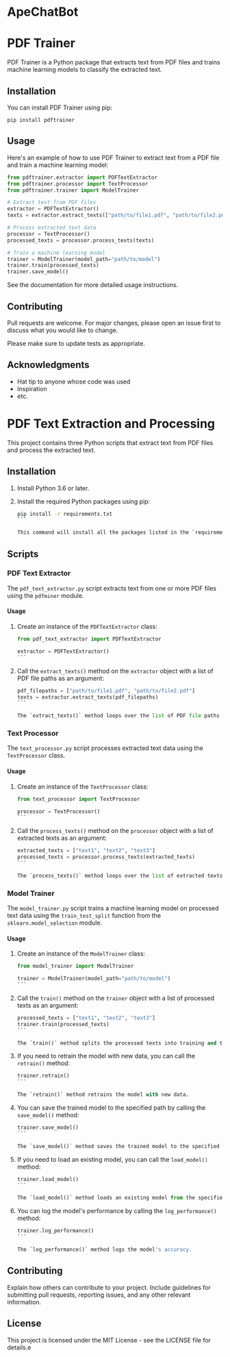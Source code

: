 # ApeChatBot


# PDF Trainer

PDF Trainer is a Python package that extracts text from PDF files and trains machine learning models to classify the extracted text.

## Installation

You can install PDF Trainer using pip:

```
pip install pdftrainer
```

## Usage

Here's an example of how to use PDF Trainer to extract text from a PDF file and train a machine learning model:

```python
from pdftrainer.extractor import PDFTextExtractor
from pdftrainer.processor import TextProcessor
from pdftrainer.trainer import ModelTrainer

# Extract text from PDF files
extractor = PDFTextExtractor()
texts = extractor.extract_texts(["path/to/file1.pdf", "path/to/file2.pdf"])

# Process extracted text data
processor = TextProcessor()
processed_texts = processor.process_texts(texts)

# Train a machine learning model
trainer = ModelTrainer(model_path="path/to/model")
trainer.train(processed_texts)
trainer.save_model()
```

See the documentation for more detailed usage instructions.

## Contributing

Pull requests are welcome. For major changes, please open an issue first to discuss what you would like to change.

Please make sure to update tests as appropriate.

## Acknowledgments

- Hat tip to anyone whose code was used
- Inspiration
- etc.

# PDF Text Extraction and Processing

This project contains three Python scripts that extract text from PDF files and process the extracted text.

## Installation

1. Install Python 3.6 or later.

2. Install the required Python packages using pip:

   ``````bash
   pip install -r requirements.txt
   ```

   This command will install all the packages listed in the `requirements.txt` file.

## Scripts

### PDF Text Extractor

The `pdf_text_extractor.py` script extracts text from one or more PDF files using the `pdfminer` module.

#### Usage

1. Create an instance of the `PDFTextExtractor` class:

   ````python
   from pdf_text_extractor import PDFTextExtractor

   extractor = PDFTextExtractor()
   ```

2. Call the `extract_texts()` method on the `extractor` object with a list of PDF file paths as an argument:

   ````python
   pdf_filepaths = ["path/to/file1.pdf", "path/to/file2.pdf"]
   texts = extractor.extract_texts(pdf_filepaths)
   ```

   The `extract_texts()` method loops over the list of PDF file paths and attempts to extract text from each file using the `_extract_text()` method. If an error occurs while reading a file, a warning is logged and the method moves on to the next file. The extracted texts are stored in a list and returned by the method.

### Text Processor

The `text_processor.py` script processes extracted text data using the `TextProcessor` class.

#### Usage

1. Create an instance of the `TextProcessor` class:

   ````python
   from text_processor import TextProcessor

   processor = TextProcessor()
   ```

2. Call the `process_texts()` method on the `processor` object with a list of extracted texts as an argument:

   ````python
   extracted_texts = ["text1", "text2", "text3"]
   processed_texts = processor.process_texts(extracted_texts)
   ```

   The `process_texts()` method loops over the list of extracted texts and processes each text using the `process_text()` method. If an error occurs while processing a text, the method moves on to the next text. The processed texts are stored in a list and returned by the method.

### Model Trainer

The `model_trainer.py` script trains a machine learning model on processed text data using the `train_test_split` function from the `sklearn.model_selection` module.

#### Usage

1. Create an instance of the `ModelTrainer` class:

   ````python
   from model_trainer import ModelTrainer

   trainer = ModelTrainer(model_path="path/to/model")
   ```

2. Call the `train()` method on the `trainer` object with a list of processed texts as an argument:

   ````python
   processed_texts = ["text1", "text2", "text3"]
   trainer.train(processed_texts)
   ```

   The `train()` method splits the processed texts into training and testing sets using the `train_test_split` function. It then builds word vectors, builds a model, and trains the model on the training set.

3. If you need to retrain the model with new data, you can call the `retrain()` method:

   ````python
   trainer.retrain()
   ```

   The `retrain()` method retrains the model with new data.

4. You can save the trained model to the specified path by calling the `save_model()` method:

   ````python
   trainer.save_model()
   ```

   The `save_model()` method saves the trained model to the specified path.

5. If you need to load an existing model, you can call the `load_model()` method:

   ````python
   trainer.load_model()
   ```

   The `load_model()` method loads an existing model from the specified path.

6. You can log the model's performance by calling the `log_performance()` method:

   ````python
   trainer.log_performance()
   ```

   The `log_performance()` method logs the model's accuracy.

## Contributing

Explain how others can contribute to your project. Include guidelines for submitting pull requests, reporting issues, and any other relevant information.

## License

This project is licensed under the MIT License - see the LICENSE file for details.e
